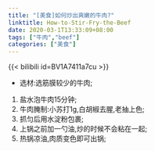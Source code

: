```yaml
---
title: "[美食]如何炒出爽嫩的牛肉?"
linktitle: How-to-Stir-Fry-the-Beef
date: 2020-03-1T13:33:09+08:00
tags: ["牛肉","beef"]
categories: ["美食"]
---
```


{{< bilibili id=BV1A7411a7cu >}}
+ 选材:选筋膜较少的牛肉;
1. 盐水泡牛肉15分钟;
2. 牛肉腌制:小苏打1g,白胡椒去腥,老抽上色;
3. 抓匀后用水淀粉包裹;
4. 上锅之前加一勺油,炒的时候不会粘在一起;
5. 热锅凉油,肉质变色即可出锅;

